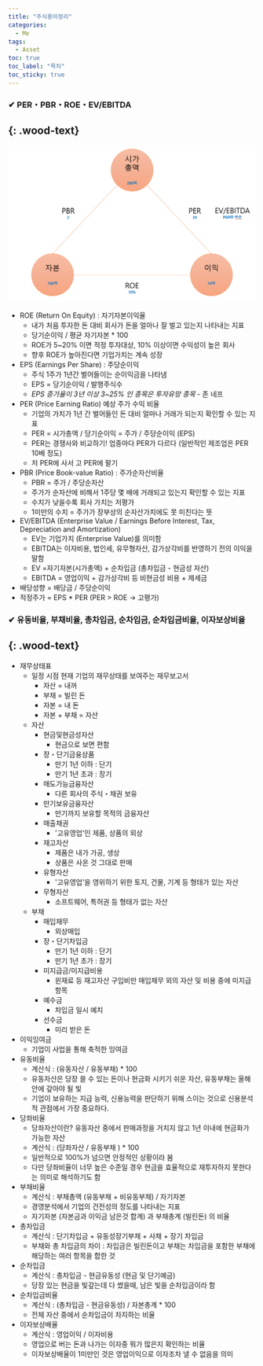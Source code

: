 ```yaml
---
title: "주식용어정리"
categories:
  - Me
tags:
  - Asset
toc: true
toc_label: "목차"
toc_sticky: true
---
```



### ✔ PER・PBR・ROE・EV/EBITDA
{: .wood-text}
---

![](/assets/images/me/2020-12-27-me-it-business4-1.png)
<br>
- ROE  (Return On Equity) : 자기자본이익율
  - 내가 처음 투자한 돈 대비 회사가 돈을 얼마나 잘 벌고 있는지 나타내는 지표
  - 당기순이익 / 평균 자기자본 * 100
  - ROE가 5~20% 이면 적정 투자대상, 10% 이상이면 수익성이 높은 회사
  - 향후 ROE가 높아진다면 기업가치는 계속 성장
- EPS (Earnings Per Share) : 주당순이익
  - 주식 1주가 1년간 벌어들이는 순이익금을 나타냄
  - EPS = 당기순이익 / 발행주식수 
  - <cite>EPS 증가율이 3년 이상 3~25% 인 종목은 투자유망 종목</cite> - 존 네프
- PER (Price Earning Ratio) 예상 주가 수익 비율
  - 기업의 가치가 1년 간 벌어들인 돈 대비 얼마나 거래가 되는지 확인할 수 있는 지표
  - PER = 시가총액 / 당기순이익 = 주가 / 주당순이익 (EPS)
  - PER는 경쟁사와 비교하기! 업종마다 PER가 다르다 (일반적인 제조업은 PER 10배 정도)
  - 저 PER에 사서 고 PER에 팔기
- PBR (Price Book-value Ratio) : 주가순자산비율
  - PBR = 주가 / 주당순자산
  - 주가가 순자산에 비해서 1주당 몇 배에 거래되고 있는지 확인할 수 있는 지표
  - 수치가 낮을수록 회사 가치는 저평가
  - 1미만의 수치 = 주가가 장부상의 순자산가치에도 못 미친다는 뜻
- EV/EBITDA (Enterprise Value / Earnings Before Interest, Tax, Depreciation and Amortization)
  - EV는 기업가치 (Enterprise Value)를 의미함
  - EBITDA는 이자비용, 법인세, 유무형자산, 감가상각비를 반영하기 전의 이익을 말함
  - EV =자기자본(시가총액) + 순차입금 (총차입금 - 현금성 자산)
  - EBITDA = 영업이익 + 감가상각비 등 비현금성 비용 + 제세금
- 배당성향 = 배당금 / 주당순이익
- 적정주가 = EPS * PER (PER > ROE → 고평가)


### ✔ 유동비율, 부채비율, 총차입금, 순차입금, 순차입금비율, 이자보상비율
{: .wood-text}
---
- 재무상태표
  - 일정 시점 현재 기업의 재무상태를 보여주는 재무보고서
    - 자산 = 내꺼
    - 부채 = 빌린 돈
    - 자본 = 내 돈
    - 자본 + 부채 = 자산
  - 자산
    - 현금및현금성자산
      - 현금으로 보면 편함
    - 장・단기금융상품
      - 만기 1년 이하 : 단기
      - 만기 1년 초과 : 장기
    - 매도가능금융자산
      - 다른 회사의 주식・채권 보유
    - 만기보유금융자산
      - 만기까지 보유할 목적의 금융자산
    - 매출채권
      - '고유영업'인 제품, 상품의 외상
    - 재고자산
      - 제품은 내가 가공, 생상
      - 상품은 사온 것 그대로 판매
    - 유형자산
      - '고유영업'을 영위하기 위한 토지, 건물, 기계 등 형태가 있는 자산
    - 무형자산
      - 소프트웨어, 특허권 등 형태가 없는 자산
  - 부채
    - 매입채무
      - 외상매입
    - 장・단기차입금
      - 만기 1년 이하 : 단기
      - 만기 1년 초가 : 장기
    - 미지급금/미지급비용
      - 윈재료 등 재고자산 구입비만 매입채무 외의 자산 및 비용 중에 미지급 항목
    - 예수금
      - 차입금 일시 예치
    - 선수금
      - 미리 받은 돈
- 이익잉여금
  - 기업이 사업을 통해 축적한 잉여금
- 유동비율
  - 계산식 : (유동자산 / 유동부채) * 100
  - 유동자산은 당장 쓸 수 있는 돈이나 현금화 시키기 쉬운 자산, 유동부채는 올해안에 갚아야 될 빛
  - 기업이 보유하는 지급 능력, 신용능력을 판단하기 위해 스이는 것으로 신용분석적 관점에서 가장 중요하다.
- 당좌비율
  - 당좌자산이란? 유동자산 중에서 판매과정을 거치지 않고 1년 이내에 현금화가 가능한 자산
  - 계산식 : (당좌자산 / 유동부채 ) * 100
  - 일반적으로 100%가 넘으면 안정적인 상황이라 봄
  - 다만 당좌비율이 너무 높은 수준일 경우 현금을 효율적으로 재투자하지 못한다는 의미로 해석하기도 함
- 부채비율
  - 계산식 : 부채총액 (유동부채 + 비유동부채) / 자기자본
  - 경영분석에서 기업의 건전성의 정도를 나타내는 지표
  - 자기자본 (자본금과 이익금 남은것 합계) 과 부채총계 (빌린돈) 의 비율
- 총차입금
  - 계산식 : 단기차입금 + 유동성장기부채 + 사채 + 장기 차입금
  - 부채와 총 차입금의 차이 : 차입금은 빌린돈이고 부채는 차입금을 포함한 부채에 해당하는 여러 항목을 합한 것
- 순차입금
  - 계산식 : 총차입금 - 현금유동성 (현금 및 단기예금)
  - 당장 있는 현금을 빛갚는데 다 썼을때, 남은 빛을 순차입금이라 함
- 순차입금비율
  - 계산식 : (총차입금 - 현금유동성) / 자본총계 * 100
  - 전체 자산 중에서 순차입금이 차지하는 비율
- 이자보상배율
  - 계산식 : 영업이익 / 이자비용
  - 영업으로 버는 돈과 나가는 이자중 뭐가 많은지 확인하는 비율
  - 이자보상배율이 1미만인 것은 영업이익으로 이자조차 낼 수 없음을 의미